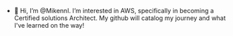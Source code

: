 - 👋 Hi, I’m @MikennI. I’m interested in AWS, specifically in becoming a Certified solutions Architect. My github will catalog my journey and what I've learned on the way!
<!---
MikennI/MikennI is a ✨ special ✨ repository because its `README.md` (this file) appears on your GitHub profile.
You can click the Preview link to take a look at your changes.
--->
